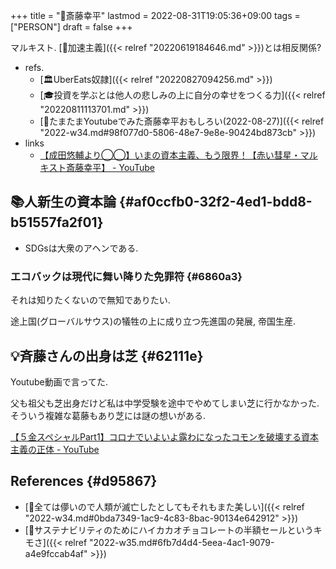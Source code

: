 +++
title = "👨斎藤幸平"
lastmod = 2022-08-31T19:05:36+09:00
tags = ["PERSON"]
draft = false
+++

マルキスト. [📝加速主義]({{< relref "20220619184646.md" >}})とは相反関係?

-   refs.
    -   [🏛UberEats奴隷]({{< relref "20220827094256.md" >}})
    -   [🎓投資を学ぶとは他人の悲しみの上に自分の幸せをつくる力]({{< relref "20220811113701.md" >}})
    -   [💭たまたまYoutubeでみた斎藤幸平おもしろい(2022-08-27)]({{< relref "2022-w34.md#98f077d0-5806-48e7-9e8e-90424bd873cb" >}})
-   links
    -   [【成田悠輔より◯◯】いまの資本主義、もう限界！【赤い彗星・マルキスト斎藤幸平】 - YouTube](https://www.youtube.com/watch?v=-5UTs2VYoyE&t=872)


## 📚人新生の資本論 {#af0ccfb0-32f2-4ed1-bdd8-b51557fa2f01}

-   SDGsは大衆のアヘンである.


### エコバックは現代に舞い降りた免罪符 {#6860a3}

それは知りたくないので無知でありたい.

途上国(グローバルサウス)の犠牲の上に成り立つ先進国の発展, 帝国生産.


## 💡斉藤さんの出身は芝 {#62111e}

Youtube動画で言ってた.

父も祖父も芝出身だけど私は中学受験を途中でやめてしまい芝に行かなかった. そういう複雑な葛藤もあり芝には謎の想いがある.

[【５金スペシャルPart1】コロナでいよいよ露わになったコモンを破壊する資本主義の正体 - YouTube](https://www.youtube.com/watch?v=deqSOD1OA-o)


## References {#d95867}

-   [💭全ては儚いので人類が滅亡したとしてもそれもまた美しい]({{< relref "2022-w34.md#0bda7349-1ac9-4c83-8bac-90134e642912" >}})
-   [💭サステナビリティのためにハイカカオチョコレートの半額セールというキモさ]({{< relref "2022-w35.md#6fb7d4d4-5eea-4ac1-9079-a4e9fccab4af" >}})
